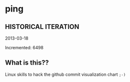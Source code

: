 # ping

## HISTORICAL ITERATION
2013-03-18

Incremented: 6498

## What is this?? 
Linux skills to hack the github commit visualization chart `;-)`
